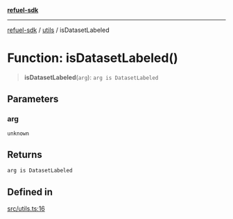 [**refuel-sdk**](../../README.md)

***

[refuel-sdk](../../modules.md) / [utils](../README.md) / isDatasetLabeled

# Function: isDatasetLabeled()

> **isDatasetLabeled**(`arg`): `arg is DatasetLabeled`

## Parameters

### arg

`unknown`

## Returns

`arg is DatasetLabeled`

## Defined in

[src/utils.ts:16](https://github.com/refuel-ai/refuel-sdk/blob/ce96b857bf5c9f1c73e98ea4629535109c473935/src/utils.ts#L16)

